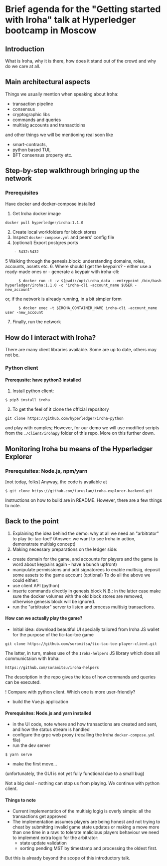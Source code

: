 # Brief agenda for the "Getting started with Iroha" talk at Hyperledger bootcamp in Moscow

## Introduction
What is Iroha, why it is there, how does it stand out of the crowd and why do we care at all.

## Main architectural aspects
Things we usually mention when speaking about Iroha:
- transaction pipeline
- consensus
- cryptographic libs
- commands and queries
- multisig accounts and transactioins

and other things we will be mentioning real soon like
- smart-contracts,
- python based TUI,
- BFT consensus property etc.

## Step-by-step walkthrough bringing up the network

### Prerequisites
Have docker and docker-compose installed

1. Get Iroha docker image
```bash
docker pull hyperledger/iroha:1.1.0
```
2. Create local workfolders for block stores
3. Inspect ```docker-compose.yml``` and peers' config file
4. (optional) Export postgres ports 
```ports:
    - 5432:5432
```
5 Walking through the genesis.block: understanding domains, roles, accounts, assets etc.
6. Where should I get the keypairs?
	- either use a ready-made ones or 
	- generate a keypair with iroha-cli:
  ```
		$ docker run -t -v $(pwd):/opt/iroha_data --entrypoint /bin/bash hyperledger/iroha:1.1.0 -c "iroha-cli -account_name $USER -new_account"
  ```
  or, if the network is already running, in a bit simpler form
  ```
		$ docker exec -t $IROHA_CONTAINER_NAME iroha-cli -account_name user -new_account
  ```
7. Finally, run the network

## How do I interact with Iroha?
There are many client libraries available. Some are up to date, others may not be.
### Python client 
#### Prerequsite: have python3 installed
1. Install python client:
```
$ pip3 install iroha
```
2. To get the feel of it clone the official repository
```
git clone https://github.com/hyperledger/iroha-python
```
  and play with eamples; 
  However, for our demo we will use modified scripts from the ```./client/irohapy``` folder of this repo. More on this further down.

## Monitoring Iroha bu means of the Hyperledger Explorer
### Prerequisites: Node.js, npm/yarn
[not today, folks]
Anyway, the code is available at
```
$ git clone https://github.com/turuslan/iroha-explorer-backend.git
```
Instructions on how to build are in README. However, there are a few things to note.

## Back to the point
1. Explaining the idea behind the demo: why at all we need an "arbitrator" to play tic-tac-toe? (Answer: we want to see Iroha in action, demonstrate multisig concept)
2. Making necessary preparations on the ledger side:
- create domain for the game, and accounts for players and the game (a word about keypairs again - have a bunch upfront) 
- manipulate permissions and add signatorees to enable multisig, deposit some assets to the game account (optional)
To do all the above we could either:
- use client API (python)
- inserte commands directly in genesis.block
N.B.: in the latter case make sure the docker volumes with the old block stores are removed, otherwise genesis block will be ignored.
- run the "arbitrator" server to listen and process multisig transactions.

#### How can we actually play the game?
- Initial idea: download beautiful UI specially tailored from Iroha JS wallet for the purpose of the tic-tac-toe game
```
git clone https://github.com/soramitsu/tic-tac-toe-player-client.git
```
The latter, in turn, makes use of the ```Iroha-helpers``` JS library which does all communictaion with Iroha:
```
https://github.com/soramitsu/iroha-helpers
```
The description in the repo gives the idea of how commands and queries can be executed.

! Compare with python client. Which one is more user-friendly?

- build the Vue.js application
#### Prerequisites: Node.js and yarn installed
- in the UI code, note where and how transactions are created and sent, and how the status stream is handled
- configure the grpc web proxy (recalling the Iroha ```docker-compose.yml``` file)
- run the dev server
```
$ yarn serve
```
- make the first move...

(unfortunately, the GUI is not yet fully functional due to a small bug)

Not a big deal - nothing can stop us from playing. We continue with python client.

#### Things to note
- Current implementation of the multisig logig is overly simple: all the transactions get approved
- The implementation assumes players are being honest and not trying to cheat by submitting invalid game state updates or making a move more than one time in a raw: to tolerate malicious players behaviour we need to implement extra logic for the arbitrator:
  - state update validation
  - sorting pending MST by timestamp and processing the oldest first.
 
But this is already beyond the scope of this introductory talk.
